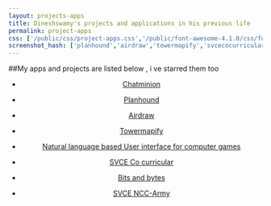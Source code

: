 ```yaml
---
layout: projects-apps
title: Dineshswamy's projects and applications in his previous life
permalink: project-apps
css: ['/public/css/project-apps.css','/public/font-awesome-4.1.0/css/font-awesome.min.css']
screenshot_hash: ['planhound','airdraw','towermapify','svcecocurricular','nlpui','bitsandbytes','ncc','code-on-me']
---
```





##My apps and projects  are listed below , i ve starred them too

<center>
<ul class="project-listing">
   <li>
      <p><a href="/chatminion/" target="_blank">Chatminion</a>                                 <i class="fa fa-star fa-4"></i><i class="fa fa-star fa-4"></i><i class="fa fa-star fa-4"></i><i class="fa fa-star fa-4"></i></p>
   </li>
   <li>
      <p><a href="http://planhound.in/" target="_blank">Planhound</a>             <i class="fa fa-star fa-4"></i><i class="fa fa-star fa-4"></i><i class="fa fa-star fa-4"></i><i class="fa fa-star fa-4"></i></p>
   </li>
   <li>
      <p><a href="/airdraw/" target="_blank">Airdraw</a>                                          <i class="fa fa-star fa-4"></i><i class="fa fa-star fa-4"></i><i class="fa fa-star fa-4"></i></p>
   </li>
   <li>
      <p><a href="/towermapify/" target="_blank">Towermapify</a>                           <i class="fa fa-star fa-4"></i><i class="fa fa-star fa-4"></i><i class="fa fa-star fa-4"></i></p>
   </li>
   <li>
      <p><a href="/natural-language-ui-for-games/" target="_blank">Natural language based User interface for computer games</a> <i class="fa fa-star fa-4"></i><i class="fa fa-star fa-4"></i><i class="fa fa-star fa-4"></i></p>
   </li>
   <li>
      <p><a href="/co-curricular/" target="_blank">SVCE Co curricular </a>         <i class="fa fa-star fa-4"></i><i class="fa fa-star fa-4"></i><i class="fa fa-star fa-4"></i></p>
   </li>
   <li>
      <p><a href="/bits-and-bytes/" target="_blank">Bits and bytes </a>                <i class="fa fa-star fa-4"></i><i class="fa fa-star fa-4"></i></p>
   </li>
   <li>
      <p><a href="/ncc-army/" target="_blank">SVCE NCC-Army </a>                           <i class="fa fa-star fa-4"></i><i class="fa fa-star fa-4"></i></p>
   </li>
</ul>
</center>